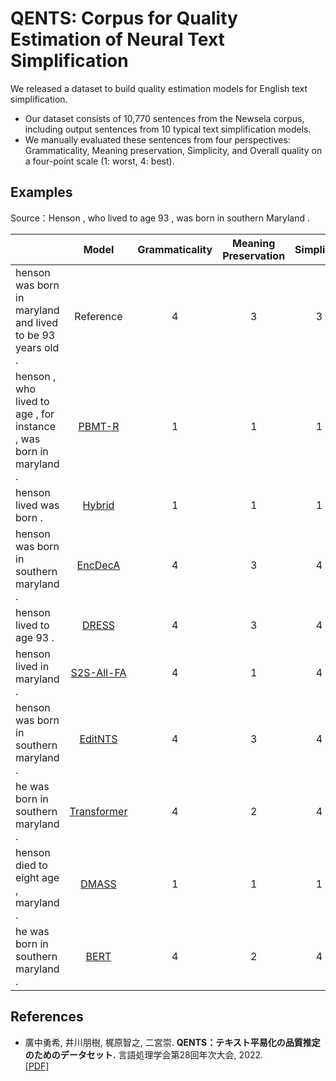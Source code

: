 # QENTS: Corpus for Quality Estimation of Neural Text Simplification

We released a dataset to build quality estimation models for English text simplification.

- Our dataset consists of 10,770 sentences from the Newsela corpus, including output sentences from 10 typical text simplification models.
- We manually evaluated these sentences from four perspectives: Grammaticality,
Meaning preservation, Simplicity, and Overall quality on a four-point scale (1: worst, 4: best). 


## Examples

Source：Henson , who lived to age 93 , was born in southern Maryland .

||Model|Grammaticality|Meaning Preservation|Simplicity|Overall Quality|
| :--- | :---: | :---: | :---: | :---: | :---: |
|henson was born in maryland and lived to be 93 years old .|Reference|4|3|3|4|
|henson , who lived to age , for instance , was born in maryland .|[PBMT-R](https://aclanthology.org/P12-1107)|1|1|1|1|
|henson lived was born .|[Hybrid](https://aclanthology.org/P14-1041)|1|1|1|1|
|henson was born in southern maryland .|[EncDecA](https://aclanthology.org/D15-1166)|4|3|4|3|
|henson lived to age 93 .|[DRESS](https://aclanthology.org/D17-1062)|4|3|4|3|
|henson lived in maryland .|[S2S-All-FA](https://aclanthology.org/N19-1317)|4|1|4|1|
|henson was born in southern maryland .|[EditNTS](https://aclanthology.org/P19-1331)|4|3|4|3|
|he was born in southern maryland .|[Transformer](http://papers.nips.cc/paper/by-source-2017-3058)|4|2|4|2|
|henson died to eight age , maryland .|[DMASS](https://aclanthology.org/D18-1355)|1|1|1|1|
|he was born in southern maryland .|[BERT](https://aclanthology.org/2020.acl-main.709)|4|2|4|2|


## References

- 廣中勇希, 井川朋樹, 梶原智之, 二宮崇. **QENTS：テキスト平易化の品質推定のためのデータセット.** 言語処理学会第28回年次大会, 2022. <br> [[PDF]](https://www.anlp.jp/proceedings/annual_meeting/2022/pdf_dir/G3-3.pdf)

